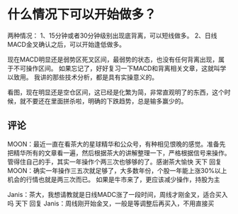 # 什么情况下可以开始做多？
[url]: (https://t.zsxq.com/FqnIM3Z)

两种情况：
1、15分钟或者30分钟级别出现底背离，可以短线做多。
2、日线MACD金叉确认之后，可以开始逢低做多。

现在MACD明显还是弱势区死叉区间，最弱势的状态，也没有任何背离出现，属于不可操作区间。
如果忘记了，好好复习一下MACD和背离相关文章，这就叫学以致用。
我讲的那些技术分析，都是具有实操意义的。

看图，现在明显还是空仓区间，这已经是化繁为简，非常直观明了的东西，这个时候，就不要还在里面拼杀啦，明确的下跌趋势，总是输多赢少的。

## 评论
MOON：最近一直在看茶大的星球精华和公众号，有种相见恨晚的感觉。准备先把精华所有的文章看一遍，然后根据茶大的讲解整理一下，严格根据信号来操作。管得住自己的手，其实一年操作个两三次也够够的了。感谢茶大愉快
天下 回复 MOON：确实一年操作三五次就足够了，大多数年份，个股一年能上涨30%以上机会的行情也就是两三次而已。
如果是牛市来了，更应该减少操作，持股为主

Janis：茶大，我想请教就是日线MADC涨了一段时间，周线才刚金叉，适合买入吗
天下 回复 Janis：周线刚开始金叉，一般是等调整后再买入，不用直接买

